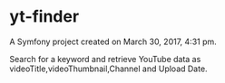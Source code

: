 yt-finder
=========

A Symfony project created on March 30, 2017, 4:31 pm.

Search for a keyword and retrieve YouTube data as videoTitle,videoThumbnail,Channel and Upload Date.
